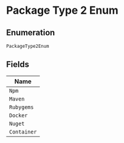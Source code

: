 
# Package Type 2 Enum

## Enumeration

`PackageType2Enum`

## Fields

| Name |
|  --- |
| `Npm` |
| `Maven` |
| `Rubygems` |
| `Docker` |
| `Nuget` |
| `Container` |

